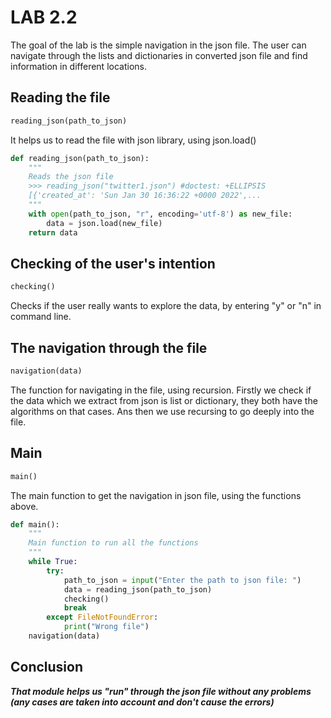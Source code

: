# LAB 2.2

The goal of the lab is the simple navigation in the json file. The user can navigate through the lists and dictionaries in converted json file and find information in different locations.

## Reading the file
```diff
reading_json(path_to_json) 

```
It helps us to read the file with json library, using json.load()
```python
def reading_json(path_to_json):
    """
    Reads the json file
    >>> reading_json("twitter1.json") #doctest: +ELLIPSIS
    [{'created_at': 'Sun Jan 30 16:36:22 +0000 2022',...
    """
    with open(path_to_json, "r", encoding='utf-8') as new_file:
        data = json.load(new_file)
    return data
```

   
## Checking of the user's intention
```diff
checking()
```
   Checks if the user really wants to explore the data, by entering "y" or "n" in command line.
## The navigation through the file
```diff
navigation(data)
```
   The function for navigating in the file, using recursion.
Firstly we check if the data which we extract from json is list or dictionary, they both have the algorithms on that cases. Ans then we use recursing to go deeply into the file. 
## Main 
```diff
main()
```
   The main function to get the navigation in json file, using the functions above.
```python
def main():
    """
    Main function to run all the functions
    """
    while True:
        try:
            path_to_json = input("Enter the path to json file: ")
            data = reading_json(path_to_json)
            checking()
            break
        except FileNotFoundError:
            print("Wrong file")
    navigation(data)
```
## Conclusion
___That module helps us "run" through the json file without any problems (any cases are taken into account and don't cause the errors)___
